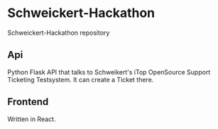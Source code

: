 # Schweickert-Hackathon
Schweickert-Hackathon repository

## Api

Python Flask API that talks to Schweikert's iTop OpenSource Support Ticketing Testsystem. It can create a Ticket there.



## Frontend

Written in React.